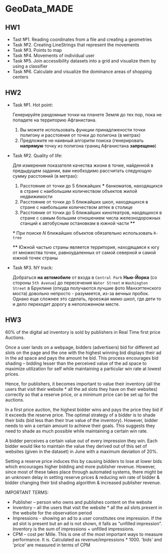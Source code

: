 # GeoData_MADE

## HW1

- Tast №1. Reading coordinates from a file and creating a geometries
- Task №2. Creating LineStrings that represent the movements
- Task №3. Points to map
- Task №4. Movements of individual user
- Task №5. Join accessibility datasets into a grid and visualize them by using a classifier
- Task №6. Calculate and visualize the dominance areas of shopping centers


## HW2

- Task №1. Hot point:

    Генерируйте рандомные точки на планете Земля до тех пор, пока не попадете на территорию Афганистана.
    1. Вы можете использовать функции принадлжености точки полигону и расстояния от точки до полигона (в метрах)
    2. Предложите не наивный алгоритм поиска (генерировать __напрямую__ точку из полигона границ Афганистана __запрещено__)

- Task №2. Quality of life:

    Для измерения показателя качества жизни в точке, найденной в предыдущем задании, вам необходимо рассчитать следующую сумму расстояний (в метрах):
    1. Расстояние от точки до 5 ближайших __*__ банкоматов, находящихся в стране с наибольшим количеством объектов жилой недвижимости
    2. Расстояние от точки до 5 ближайших школ, находящихся в стране с наибольшим количеством аптек в столице
    3. Расстояние от точки до 5 ближайших кинотеатров, наодящихся в стране с самым большим отношением числа железнодорожных станций к автобусным остановкам в южной     части __**__
    
    __*__ При поиске _N_ ближайших объектов обязательно использовать ``R-tree``

    __**__ Южной частью страны является территория, находящаяся к югу от множества точек, равноудаленных от самой северной и самой южной точек страны
    
- Task №3. NY track:

    Добраться __на автомобиле__ от входа в ``Central Park`` __Нью-Йорка__ (со стороны ``5th Avenue``) до пересечения ``Water Street`` и ``Washington Street`` в         Бруклине (откуда получаются лучшие фото Манхэттенского моста) довольно непросто - разумеется, из-за вечных пробок. Однако еще сложнее это сделать, проезжая мимо     школ, где дети то и дело переходят дорогу в неположенном месте.
    

## HW3

60% of the digital ad inventory is sold by publishers in Real Time first price Auctions.

Once a user lands on a webpage, bidders (advertisers) bid for different ad slots on the page and the one with the highest winning bid displays their ad in the ad space and pays the amount he bid. This process encourages bid shading – bidding lesser than the perceived value of the ad space to maximize utilization for self while maintaining a particular win rate at lowest prices.

Hence, for publishers, it becomes important to value their inventory (all the users that visit their website * all the ad slots they have on their websites) correctly so that a reserve price, or a minimum price can be set up for the auctions.

In a first price auction, the highest bidder wins and pays the price they bid if it exceeds the reserve price. The optimal strategy of a bidder is to shade their bids (bid less than their true value of the inventory). However, bidder needs to win a certain amount to achieve their goals. This suggests they need to shade as much possible while maintaining a certain win rate.

A bidder perceives a certain value out of every impression they win. Each bidder would like to maintain the value they derived out of this set of websites (given in the dataset) in June with a maximum deviation of 20%.

Setting a reserve price induces this by causing bidders to lose at lower bids which encourages higher bidding and more publisher revenue. However, since most of these takes place through automated systems, there might be an unknown delay in setting reserve prices & reducing win rate of bidder & bidder changing their bid shading algorithm & increased publisher revenue.

IMPORTANT TERMS:
- Publisher – person who owns and publishes content on the website
- Inventory – all the users that visit the website * all the ad slots present in the website for the observation period
- Impressions - showing an ad to a user constitutes one impression. If the ad slot is present but an ad is not shown, it falls as “unfilled impression”. Inventory is the sum of impressions + unfilled impressions.
- CPM – cost per Mille. This is one of the most important ways to measure performance. It is. Calculated as revenue/impressions * 1000. 'bids' and 'price' are measured in terms of CPM
